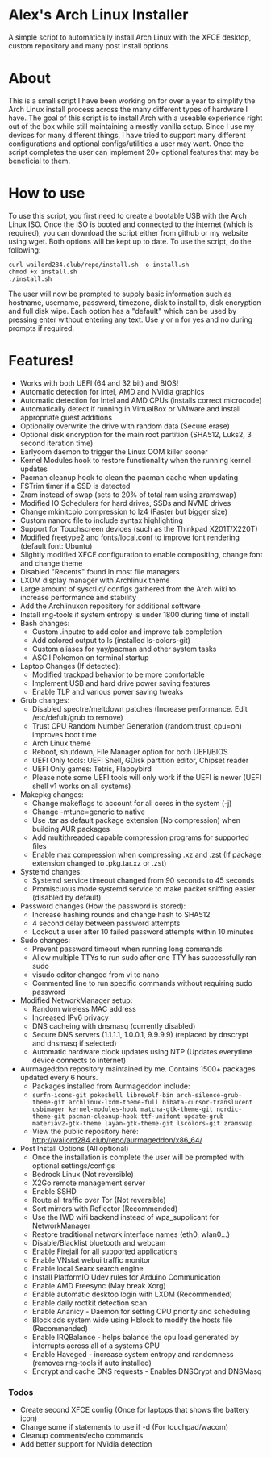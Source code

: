 # Alex's Arch Linux Installer
A simple script to automatically install Arch Linux with the XFCE desktop, custom repository and many post install options.

# About
This is a small script I have been working on for over a year to simplify the Arch Linux install process across the many different types of hardware I have. The goal of this script is to install Arch with a useable experience right out of the box while still maintaining a mostly vanilla setup. Since I use my devices for many different things, I have tried to support many different configurations and optional configs/utilities a user may want. Once the script completes the user can implement 20+ optional features that may be beneficial to them.

# How to use
To use this script, you first need to create a bootable USB with the Arch Linux ISO. Once the ISO is booted and connected to the internet (which is required), you can download the script either from github or my website using wget. Both options will be kept up to date. 
To use the script, do the following:
```
curl wailord284.club/repo/install.sh -o install.sh
chmod +x install.sh
./install.sh
```
The user will now be prompted to supply basic information such as hostname, username, password, timezone, disk to install to, disk encryption and full disk wipe. Each option has a "default" which can be used by pressing enter without entering any text. Use y or n for yes and no during prompts if required.
# Features!
- Works with both UEFI (64 and 32 bit) and BIOS!
- Automatic detection for Intel, AMD and NVidia graphics
- Automatic detection for Intel and AMD CPUs (installs correct microcode)
- Automatically detect if running in VirtualBox or VMware and install appropriate guest additions
- Optionally overwrite the drive with random data (Secure erase)
- Optional disk encryption for the main root partition (SHA512, Luks2, 3 second iteration time)
- Earlyoom daemon to trigger the Linux OOM killer sooner
- Kernel Modules hook to restore functionality when the running kernel updates
- Pacman cleanup hook to clean the pacman cache when updating
- FSTrim timer if a SSD is detected
- Zram instead of swap (sets to 20% of total ram using zramswap)
- Modified IO Schedulers for hard drives, SSDs and NVME drives
- Change mkinitcpio compression to lz4 (Faster but bigger size)
- Custom nanorc file to include syntax highlighting
- Support for Touchscreen devices (such as the Thinkpad X201T/X220T)
- Modified freetype2 and fonts/local.conf to improve font rendering (default font: Ubuntu)
- Slightly modified XFCE configuration to enable compositing, change font and change theme
- Disabled "Recents" found in most file managers
- LXDM display manager with Archlinux theme
- Large amount of sysctl.d/ configs gathered from the Arch wiki to increase performance and stability
- Add the Archlinuxcn repository for additional software
- Install rng-tools if system entropy is under 1800 during time of install
- Bash changes:
    * Custom .inputrc to add color and improve tab completion
    * Add colored output to ls (installed ls-colors-git)
    * Custom aliases for yay/pacman and other system tasks
    * ASCII Pokemon on terminal startup
- Laptop Changes (If detected):
    * Modified trackpad behavior to be more comfortable
    * Implement USB and hard drive power saving features
    * Enable TLP and various power saving tweaks
- Grub changes:
    * Disabled spectre/meltdown patches (Increase performance. Edit /etc/defult/grub to remove)
    * Trust CPU Random Number Generation (random.trust_cpu=on) improves boot time
    * Arch Linux theme
    * Reboot, shutdown, File Manager option for both UEFI/BIOS
    * UEFI Only tools: UEFI Shell, GDisk partition editor, Chipset reader
    * UEFI Only games: Tetris, Flappybird
    * Please note some UEFI tools will only work if the UEFI is newer (UEFI shell v1 works on all systems)
- Makepkg changes:
    * Change makeflags to account for all cores in the system (-j)
    * Change -mtune=generic to native
    * Use .tar as default package extension (No compression) when building AUR packages
    * Add multithreaded capable compression programs for supported files
    * Enable max compression when compressing .xz and .zst (If package extension changed to .pkg.tar.xz or .zst)
- Systemd changes:
    * Systemd service timeout changed from 90 seconds to 45 seconds
    * Promiscuous mode systemd service to make packet sniffing easier (disabled by default)
- Password changes (How the password is stored):
    * Increase hashing rounds and change hash to SHA512
    * 4 second delay between password attempts
    * Lockout a user after 10 failed password attempts within 10 minutes
- Sudo changes:
    * Prevent password timeout when running long commands
    * Allow multiple TTYs to run sudo after one TTY has successfully ran sudo
    * visudo editor changed from vi to nano
    * Commented line to run specific commands without requiring sudo password
- Modified NetworkManager setup:
    * Random wireless MAC address
    * Increased IPv6 privacy
    * DNS cacheing with dnsmasq (currently disabled)
    * Secure DNS servers (1.1.1.1, 1.0.0.1, 9.9.9.9) (replaced by dnscrypt and dnsmasq if selected)
    * Automatic hardware clock updates using NTP (Updates everytime device connects to internet)
- Aurmageddon repository maintained by me. Contains 1500+ packages updated every 6 hours.
    * Packages installed from Aurmageddon include:
    * ```surfn-icons-git pokeshell librewolf-bin arch-silence-grub-theme-git archlinux-lxdm-theme-full bibata-cursor-translucent usbimager kernel-modules-hook matcha-gtk-theme-git nordic-theme-git pacman-cleanup-hook ttf-unifont update-grub materiav2-gtk-theme layan-gtk-theme-git lscolors-git zramswap```
    * View the public repository here: http://wailord284.club/repo/aurmageddon/x86_64/
- Post Install Options (All optional)
    * Once the installation is complete the user will be prompted with optional settings/configs
    * Bedrock Linux (Not reversible)
    * X2Go remote management server
    * Enable SSHD
    * Route all traffic over Tor (Not reversible)
    * Sort mirrors with Reflector (Recommended)
    * Use the IWD wifi backend instead of wpa_supplicant for NetworkManager
    * Restore traditional network interface names (eth0, wlan0...)
    * Disable/Blacklist bluetooth and webcam
    * Enable Firejail for all supported applications
    * Enable VNstat webui traffic monitor
    * Enable local Searx search engine
    * Install PlatformIO Udev rules for Arduino Communication
    * Enable AMD Freesync (May break Xorg)
    * Enable automatic desktop login with LXDM (Recommended)
    * Enable daily rootkit detection scan
    * Enable Ananicy - Daemon for setting CPU priority and scheduling
    * Block ads system wide using Hblock to modify the hosts file (Recommended)
    * Enable IRQBalance - helps balance the cpu load generated by interrupts across all of a systems CPU
    * Enable Haveged - increase system entropy and randomness (removes rng-tools if auto installed)
    * Encrypt and cache DNS requests - Enables DNSCrypt and DNSMasq

### Todos

 - Create second XFCE config (Once for laptops that shows the battery icon)
 - Change some if statements to use if -d (For touchpad/wacom)
 - Cleanup comments/echo commands
 - Add better support for NVidia detection
